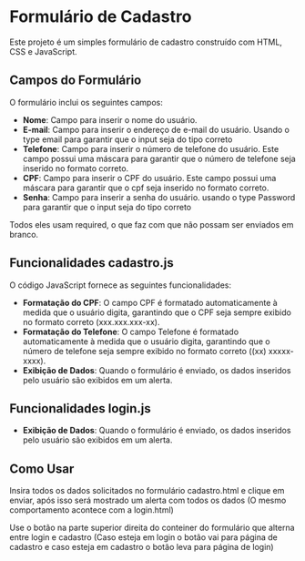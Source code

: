 # Formulário de Cadastro

Este projeto é um simples formulário de cadastro construído com HTML, CSS e JavaScript.

## Campos do Formulário

O formulário inclui os seguintes campos:

- **Nome**: Campo para inserir o nome do usuário.
- **E-mail**: Campo para inserir o endereço de e-mail do usuário. Usando o type email para garantir que o input seja do tipo correto
- **Telefone**: Campo para inserir o número de telefone do usuário. Este campo possui uma máscara para garantir que o número de telefone seja inserido no formato correto.
- **CPF**: Campo para inserir o CPF do usuário. Este campo possui uma máscara para garantir que o cpf seja inserido no formato correto.
- **Senha**: Campo para inserir a senha do usuário. usando o type Password para garantir que o input seja do tipo correto

Todos eles usam required, o que faz com que não possam ser enviados em branco.

## Funcionalidades cadastro.js

O código JavaScript fornece as seguintes funcionalidades:

- **Formatação do CPF**: O campo CPF é formatado automaticamente à medida que o usuário digita, garantindo que o CPF seja sempre exibido no formato correto (xxx.xxx.xxx-xx).
- **Formatação do Telefone**: O campo Telefone é formatado automaticamente à medida que o usuário digita, garantindo que o número de telefone seja sempre exibido no formato correto ((xx) xxxxx-xxxx).
- **Exibição de Dados**: Quando o formulário é enviado, os dados inseridos pelo usuário são exibidos em um alerta.

## Funcionalidades login.js
- **Exibição de Dados**: Quando o formulário é enviado, os dados inseridos pelo usuário são exibidos em um alerta.

## Como Usar
Insira todos os dados solicitados no formulário cadastro.html e clique em enviar, após isso será mostrado um alerta com todos os dados (O mesmo comportamento acontece com a login.html) 

Use o botão na parte superior direita do conteiner do formulário que alterna entre login e cadastro (Caso esteja em login o botão vai para página de cadastro e caso esteja em cadastro o botão leva para página de login)


